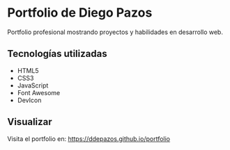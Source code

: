 # Portfolio de Diego Pazos

Portfolio profesional mostrando proyectos y habilidades en desarrollo web.

## Tecnologías utilizadas
- HTML5
- CSS3
- JavaScript
- Font Awesome
- DevIcon

## Visualizar
Visita el portfolio en: https://ddepazos.github.io/portfolio 